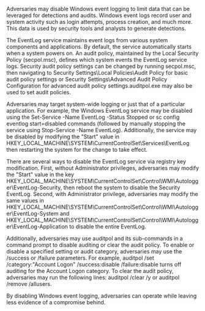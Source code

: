 Adversaries may disable Windows event logging to limit data that can be leveraged for detections and audits. Windows event logs record user and system activity such as login attempts, process creation, and much more. This data is used by security tools and analysts to generate detections.

The EventLog service maintains event logs from various system components and applications. By default, the service automatically starts when a system powers on. An audit policy, maintained by the Local Security Policy (secpol.msc), defines which system events the EventLog service logs. Security audit policy settings can be changed by running secpol.msc, then navigating to Security Settings\Local Policies\Audit Policy for basic audit policy settings or Security Settings\Advanced Audit Policy Configuration for advanced audit policy settings.auditpol.exe may also be used to set audit policies.

Adversaries may target system-wide logging or just that of a particular application. For example, the Windows EventLog service may be disabled using the Set-Service -Name EventLog -Status Stopped or sc config eventlog start=disabled commands (followed by manually stopping the service using Stop-Service -Name EventLog). Additionally, the service may be disabled by modifying the "Start" value in HKEY_LOCAL_MACHINE\SYSTEM\CurrentControlSet\Services\EventLog then restarting the system for the change to take effect.

There are several ways to disable the EventLog service via registry key modification. First, without Administrator privileges, adversaries may modify the "Start" value in the key HKEY_LOCAL_MACHINE\SYSTEM\CurrentControlSet\Control\WMI\Autologger\EventLog-Security, then reboot the system to disable the Security EventLog. Second, with Administrator privilege, adversaries may modify the same values in HKEY_LOCAL_MACHINE\SYSTEM\CurrentControlSet\Control\WMI\Autologger\EventLog-System and HKEY_LOCAL_MACHINE\SYSTEM\CurrentControlSet\Control\WMI\Autologger\EventLog-Application to disable the entire EventLog.

Additionally, adversaries may use auditpol and its sub-commands in a command prompt to disable auditing or clear the audit policy. To enable or disable a specified setting or audit category, adversaries may use the /success or /failure parameters. For example, auditpol /set /category:"Account Logon" /success:disable /failure:disable turns off auditing for the Account Logon category. To clear the audit policy, adversaries may run the following lines: auditpol /clear /y or auditpol /remove /allusers.

By disabling Windows event logging, adversaries can operate while leaving less evidence of a compromise behind.